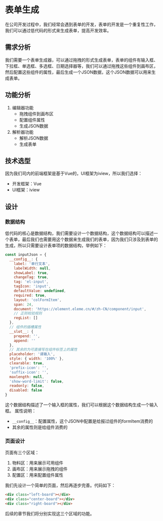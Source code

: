 # 表单生成

在公司开发过程中，我们经常会遇到表单的开发，表单的开发是一个重复性工作，我们可以通过低代码的形式来生成表单，提高开发效率。

## 需求分析
我们需要一个表单生成器，可以通过拖拽的形式生成表单，表单的组件有输入框、下拉框、单选框、多选框、日期选择器等，我们可以通过拖拽这些组件到画布区，然后配置这些组件的属性，最后生成一个JSON数据，这个JSON数据可以用来生成表单。

## 功能分析
1. 编辑器功能
    - 拖拽组件到画布区
    - 配置组件属性
    - 生成JSON数据
2. 解析器功能
    - 解析JSON数据
    - 生成表单

## 技术选型
因为我们司内的前端框架是基于Vue的，UI框架为iview，所以我们选择：
+ 开发框架：Vue
+ UI框架：iview

## 设计
### 数据结构
低代码的核心是数据结构，我们需要设计一个数据结构，这个数据结构可以描述一个表单，最后我们也需要用这个数据来生成我们的表单，因为我们只涉及到表单的生成，所以只需要设计表单项的数据结构，举例如下：
```js
const inputJson = {
  __config__: {
    label: '单行文本',
    labelWidth: null,
    showLabel: true,
    changeTag: true,
    tag: 'el-input',
    tagIcon: 'input',
    defaultValue: undefined,
    required: true,
    layout: 'colFormItem',
    span: 24,
    document: 'https://element.eleme.cn/#/zh-CN/component/input',
    // 正则校验规则
    regList: []
  },
  // 组件的插槽属性
  __slot__: {
    prepend: '',
    append: ''
  },
  // 其余的为可直接写在组件标签上的属性
  placeholder: '请输入',
  style: { width: '100%' },
  clearable: true,
  'prefix-icon': '',
  'suffix-icon': '',
  maxlength: null,
  'show-word-limit': false,
  readonly: false,
  disabled: false
}
```
这个数据结构描述了一个输入框的属性，我们可以根据这个数据结构生成一个输入框。
属性说明：
- `__config__`：配置属性，这个JSON中配置是给报过组件的formItem消费的
- 其余的属性则是给组件消费的

### 页面设计
页面有三个区域：
1. 物料区：用来展示可用组件
2. 画布区：用来展示拖拽的组件
3. 配置区：用来配置组件属性

我们先设计一个简单的页面，然后再逐步完善。代码如下：
```html
<div class="left-board"></div>
<div class="center-board"></div>
<div class="right-board"></div>
```
后续的章节我们将分别实现这三个区域的功能。

